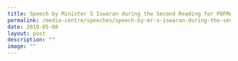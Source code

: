 ```yaml
---
title: Speech by Minister S Iswaran during the Second Reading for POFMA Bill
permalink: /media-centre/speeches/speech-by-mr-s-iswaran-during-the-second-reading-for-pofmb-on-8-may-2019/
date: 2019-05-08
layout: post
description: ""
image: ""
---
```

